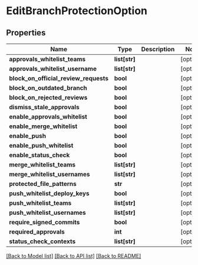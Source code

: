 # EditBranchProtectionOption

## Properties
Name | Type | Description | Notes
------------ | ------------- | ------------- | -------------
**approvals_whitelist_teams** | **list[str]** |  | [optional] 
**approvals_whitelist_username** | **list[str]** |  | [optional] 
**block_on_official_review_requests** | **bool** |  | [optional] 
**block_on_outdated_branch** | **bool** |  | [optional] 
**block_on_rejected_reviews** | **bool** |  | [optional] 
**dismiss_stale_approvals** | **bool** |  | [optional] 
**enable_approvals_whitelist** | **bool** |  | [optional] 
**enable_merge_whitelist** | **bool** |  | [optional] 
**enable_push** | **bool** |  | [optional] 
**enable_push_whitelist** | **bool** |  | [optional] 
**enable_status_check** | **bool** |  | [optional] 
**merge_whitelist_teams** | **list[str]** |  | [optional] 
**merge_whitelist_usernames** | **list[str]** |  | [optional] 
**protected_file_patterns** | **str** |  | [optional] 
**push_whitelist_deploy_keys** | **bool** |  | [optional] 
**push_whitelist_teams** | **list[str]** |  | [optional] 
**push_whitelist_usernames** | **list[str]** |  | [optional] 
**require_signed_commits** | **bool** |  | [optional] 
**required_approvals** | **int** |  | [optional] 
**status_check_contexts** | **list[str]** |  | [optional] 

[[Back to Model list]](../gitea/docs/README.md#documentation-for-models) [[Back to API list]](../gitea/docs/README.md#documentation-for-api-endpoints) [[Back to README]](../gitea/docs/README.md)

